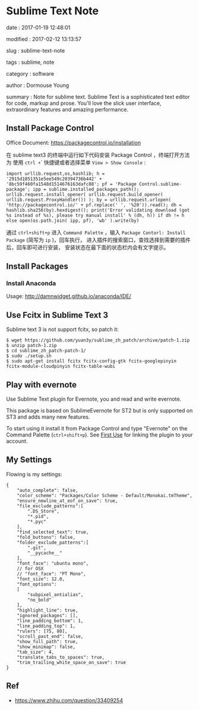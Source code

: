 Sublime Text Note
=================

date
:   2017-01-19 12:48:01

modified
:   2017-02-12 13:13:57

slug
:   sublime-text-note

tags
:   sublime, note

category
:   software

author
:   Dormouse Young

summary
:   Note for sublime text. Sublime Text is a sophisticated text editor
    for code, markup and prose. You'll love the slick user interface,
    extraordinary features and amazing performance.

Install Package Control
-----------------------

Office Document: <https://packagecontrol.io/installation>

在 sublime text3 的终端中运行如下代码安装 Package Control
，终端打开方法为 使用 `ctrl +`\` 快捷键或者选择菜单
`View > Show Console` :

    import urllib.request,os,hashlib; h = '2915d1851351e5ee549c20394736b442' + '8bc59f460fa1548d1514676163dafc88'; pf = 'Package Control.sublime-package'; ipp = sublime.installed_packages_path(); urllib.request.install_opener( urllib.request.build_opener( urllib.request.ProxyHandler()) ); by = urllib.request.urlopen( 'http://packagecontrol.io/' + pf.replace(' ', '%20')).read(); dh = hashlib.sha256(by).hexdigest(); print('Error validating download (got %s instead of %s), please try manual install' % (dh, h)) if dh != h else open(os.path.join( ipp, pf), 'wb' ).write(by)

通过 `ctrl+shift+p` 进入 `Command Palette` ，输入
`Package Contorl: Install Package` (简写为 `ip` )，回车执行，
进入插件的搜索窗口，查找选择到需要的插件后，回车即可进行安装，
安装状态在最下面的状态栏内会有文字提示。

Install Packages
----------------

### Install Anaconda

Usage: <http://damnwidget.github.io/anaconda/IDE/>

Use Fcitx in Sublime Text 3
---------------------------

Sublime text 3 is not support fcitx, so patch it:

    $ wget https://github.com/yuan3y/sublime_zh_patch/archive/patch-1.zip
    $ unzip patch-1.zip
    $ cd sublime_zh_patch-patch-1/
    $ sudo ./setup.sh
    $ sudo apt-get install fcitx fcitx-config-gtk fcitx-googlepinyin fcitx-module-cloudpinyin fcitx-table-wubi

Play with evernote
------------------

Use Sublime Text plugin for Evernote, you and read and write evernote.

This package is based on SublimeEvernote for ST2 but is only supported
on ST3 and adds many new features.

To start using it install it from Package Control and type "Evernote" on
the Command Palette (`ctrl+shift+p`). See [First
Use](https://github.com/bordaigorl/sublime-evernote#first-use) for
linking the plugin to your account.

My Settings
-----------

Flowing is my settings:

    {
        "auto_complete": false,
        "color_scheme": "Packages/Color Scheme - Default/Monokai.tmTheme",
        "ensure_newline_at_eof_on_save": true,
        "file_exclude_patterns":[
            ".DS_Store",
            "*.pid",
            "*.pyc"
        ],
        "find_selected_text": true,
        "fold_buttons": false,
        "folder_exclude_patterns":[
            ".git",
            "__pycache__"
        ],
        "font_face": "ubuntu mono",
        // for OSX
        // "font_face": "PT Mono",
        "font_size": 12.0,
        "font_options":
        [
            "subpixel_antialias",
            "no_bold"
        ],
        "highlight_line": true,
        "ignored_packages": [],
        "line_padding_bottom": 1,
        "line_padding_top": 1,
        "rulers": [75, 80],
        "scroll_past_end": false,
        "show_full_path": true,
        "show_minimap": false,
        "tab_size": 4,
        "translate_tabs_to_spaces": true,
        "trim_trailing_white_space_on_save": true
    }

Ref
---

-   <https://www.zhihu.com/question/33409254>


